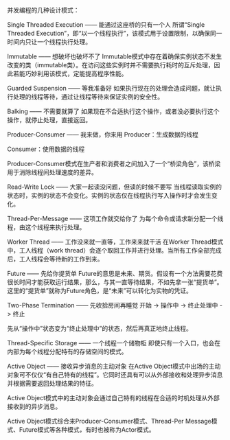 并发编程的几种设计模式：

Single Threaded Execution —— 能通过这座桥的只有一个人
所谓“Single Threaded Execution”，即“以一个线程执行”，该模式用于设置限制，以确保同一时间内只让一个线程执行处理。

 

Immutable —— 想破坏也破坏不了
Immutable模式中存在着确保实例状态不发生改变的类（immutable类）。在访问这些实例时并不需要执行耗时的互斥处理，因此若能巧妙利用该模式，定能提高程序性能。

 

Guarded Suspension —— 等我准备好
如果执行现在的处理会造成问题，就让执行处理的线程等待，通过让线程等待来保证实例的安全性。

 

Balking —— 不需要就算了
如果现在不合适执行这个操作，或者没必要执行这个操作，就停止处理，直接返回。

 

Producer-Consumer —— 我来做，你来用
Producer：生成数据的线程

Consumer：使用数据的线程

Producer-Consumer模式在生产者和消费者之间加入了一个“桥梁角色”，该桥梁用于消除线程间处理速度的差异。

 

Read-Write Lock —— 大家一起读没问题，但读的时候不要写
当线程读取实例的状态时，实例的状态不会变化。实例的状态仅在线程执行写入操作时才会发生变化。

 

Thread-Per-Message —— 这项工作就交给你了
为每个命令或请求新分配一个线程，由这个线程来执行处理。

 

Worker Thread —— 工作没来就一直等，工作来来就干活
在Worker Thread模式中，工人线程（work thread）会逐个取回工作并进行处理。当所有工作全部完成后，工人线程会等待新的工作到来。

 

Future —— 先给你提货单
Future的意思是未来、期货。假设有一个方法需要花费很长时间才能获取运行结果，那么，与其一直等待结果，不如先拿一张“提货单”。这里的“提货单”就称为Future角色，是“未来”可以转化为实物的凭证。

 

Two-Phase Termination —— 先收拾房间再睡觉
开始 -> 操作中 -> 终止处理中 -> 终止

先从“操作中”状态变为“终止处理中”的状态，然后再真正地终止线程。

 

Thread-Specific Storage —— 一个线程一个储物柜
即使只有一个入口，也会在内部为每个线程分配特有的存储空间的模式。

 

Active Object —— 接收异步消息的主动对象
在Active Object模式中出场的主动对象可不仅仅“有自己特有的线程”。它同时还具有可以从外部接收和处理异步消息并根据需要返回处理结果的特征。

Active Object模式中的主动对象会通过自己特有的线程在合适的时机处理从外部接收到的异步消息。

Active Object模式综合来Producer-Consumer模式、Thread-Per Message模式、Future模式等各种模式，有时也被称为Actor模式。
